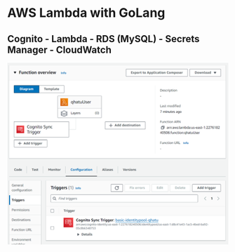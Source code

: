 # AWS Lambda with GoLang

## Cognito - Lambda - RDS (MySQL) - Secrets Manager - CloudWatch



![lambda-triggered](./docs/lambda-triggered.png "Lambda Triggered")
